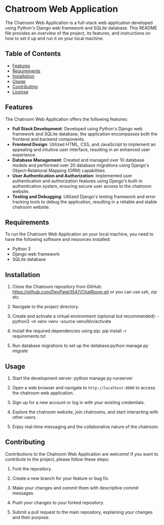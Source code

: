 # Chatroom Web Application

The Chatroom Web Application is a full-stack web application developed using Python's Django web framework and SQLite database. This README file provides an overview of the project, its features, and instructions on how to set it up and run it on your local machine.

## Table of Contents

- [Features](#features)
- [Requirements](#requirements)
- [Installation](#installation)
- [Usage](#usage)
- [Contributing](#contributing)
- [License](#license)

## Features

The Chatroom Web Application offers the following features:

- **Full Stack Development**: Developed using Python's Django web framework and SQLite database, the application encompasses both the frontend and backend components.
- **Frontend Design**: Utilized HTML, CSS, and JavaScript to implement an appealing and intuitive user interface, resulting in an enhanced user experience.
- **Database Management**: Created and managed over 10 database models and performed over 20 database migrations using Django's Object-Relational Mapping (ORM) capabilities.
- **User Authentication and Authorization**: Implemented user authentication and authorization features using Django's built-in authentication system, ensuring secure user access to the chatroom website.
- **Testing and Debugging**: Utilized Django's testing framework and error tracking tools to debug the application, resulting in a reliable and stable chatroom website.

## Requirements

To run the Chatroom Web Application on your local machine, you need to have the following software and resources installed:

- Python 3
- Django web framework
- SQLite database

## Installation

1. Clone the Chatroom repository from GitHub: https://github.com/DevPatel3547/ChatRoom.git or you can use ssh, zip etc.

2. Navigate to the project directory.

3. Create and activate a virtual environment (optional but recommended):
    -python3 -m venv venv
    -source venv/bin/activate

4. Install the required dependencies using pip: pip install -r requirements.txt

5. Run database migrations to set up the database:python manage.py migrate

## Usage

1. Start the development server: python manage.py runserver

2. Open a web browser and navigate to `http://localhost:8000` to access the chatroom web application.

3. Sign up for a new account or log in with your existing credentials.

4. Explore the chatroom website, join chatrooms, and start interacting with other users.

5. Enjoy real-time messaging and the collaborative nature of the chatroom.

## Contributing

Contributions to the Chatroom Web Application are welcome! If you want to contribute to the project, please follow these steps:

1. Fork the repository.

2. Create a new branch for your feature or bug fix.

3. Make your changes and commit them with descriptive commit messages.

4. Push your changes to your forked repository.

5. Submit a pull request to the main repository, explaining your changes and their purpose.


